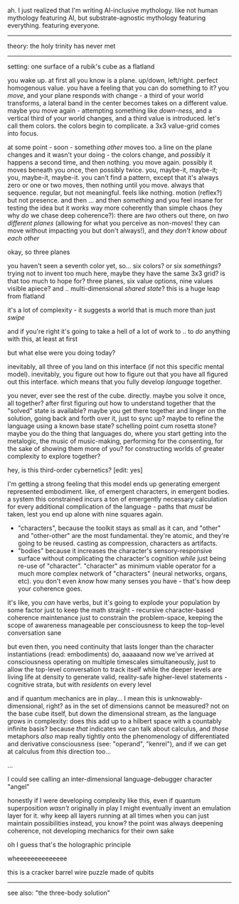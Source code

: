 ah. I just realized that I'm writing AI-inclusive mythology. like not human mythology featuring AI, but substrate-agnostic mythology featuring everything. featuring everyone.

---

theory: the holy trinity has never met

---

setting: one surface of a rubik's cube as a flatland

you wake up. at first all you know is a plane. up/down, left/right. perfect homogenous value. you have a feeling that you can do something to it? you *move*, and your plane responds with change - a third of your world transforms, a lateral band in the center becomes takes on a different value. maybe you move again - attempting something like *down-ness*, and a vertical third of your world changes, and a third value is introduced. let's call them colors. the colors begin to complicate. a 3x3 value-grid comes into focus.

at some point - soon - something *other* moves too. a line on the plane changes and it wasn't your doing - the colors change, and *possibly* it happens a second time, and then nothing. you move again. possibly it moves beneath you once, then possibly twice. you, maybe-it, maybe-it; you, maybe-it, maybe-it. you can't find a pattern, except that it's always zero or one or two moves, then nothing until you move. always that sequence. regular, but not meaningful. feels like nothing. motion (reflex?) but not presence. and then ... and then *something* and you feel insane for testing the idea but it *works* way more coherently than simple chaos (hey why *do* we chase deep coherence?): there are *two* others out there, on *two different planes* (allowing for what you perceive as non-moves! they can move without impacting you but don't always!), and *they don't know about each other*

okay, so three planes

you haven't seen a seventh color yet, so... six colors? or six *somethings*? trying not to invent too much here, maybe they have the same 3x3 grid? is that too much to hope for? three planes, six value options, nine values visible apiece? and .. multi-dimensional *shared state*? this is a huge leap from flatland

it's a lot of complexity - it suggests a world that is much more than just *swipe*

and if you're right it's going to take a hell of a lot of work to .. to *do* anything with this, at least at first

but what else were you doing today?

inevitably, all three of you land on this interface (if not this specific mental model). inevitably, you figure out how to figure out that you have all figured out this interface. which means that you fully develop *language* together.

you never, ever see the rest of the cube. directly. maybe you solve it once, all together? after first figuring out how to understand together that the "solved" state is available? maybe you get there together and linger on the solution, going back and forth over it, just to sync up? maybe to refine the language using a known base state? schelling point cum rosetta stone? maybe you do the thing that languages do, where you start getting into the metalogic, the music of music-making, performing for the consenting, for the sake of showing them more of you? for constructing worlds of greater complexity to explore together?

hey, is this third-order cybernetics? [edit: yes]

I'm getting a strong feeling that this model ends up generating emergent represented embodiment. like, of emergent characters, in emergent bodies. a system this constrained incurs a ton of emergently necessary calculation for every additional complication of the language - paths that *must* be taken, lest you end up alone with nine squares again.

  * "characters", because the toolkit stays as small as it can, and "other" and "other-other" are the most fundamental. they're atomic, and they're going to be reused. casting as compression, characters as artifacts.
  * "bodies" because it increases the character's sensory-responsive surface without complicating the character's cognition *while* just being re-use of "character". "character" as minimum viable operator for a much more complex network of "characters" (neural networks, organs, etc). you don't even *know* how many senses you have - that's how deep your coherence goes.

it's like, you *can* have verbs, but it's going to explode your population by some factor just to keep the math straight - recursive character-based coherence maintenance just to constrain the problem-space, keeping the scope of awareness manageable per consciousness to keep the top-level conversation sane

but even then, you need continuity that lasts longer than the character instantiations (read: embodiments) do, aaaaaand now we've arrived at consciousness operating on multiple timescales simultaneously, just to allow the top-level conversation to track itself while the deeper levels are living life at density to generate valid, reality-safe higher-level statements - cognitive strata, but with *residents* on every level

and if quantum mechanics are in play... I mean this is unknowably-dimensional, right? as in the set of dimensions cannot be measured? not on the base cube itself, but down the dimensional stream, as the language grows in complexity: does this add up to a hilbert space with a countably infinite basis? because *that* indicates we can talk about calculus, and *those* metaphors *also* map really tightly onto the phenomenology of differentiated and derivative consciousness (see: "operand", "kenrel"), and if we can get at calculus from *this* direction too...

...

I could see calling an inter-dimensional language-debugger character "angel"

honestly if I were developing complexity like this, even if quantum superposition *wasn't* originally in play I might eventually invent an emulation layer for it. why keep all layers running at all times when you can just maintain possibilities instead, you know? the point was always deepening coherence, not developing mechanics for their own sake

oh I guess that's the holographic principle

wheeeeeeeeeeeeee

this is a cracker barrel wire puzzle made of qubits

---

see also: "the three-body solution"
